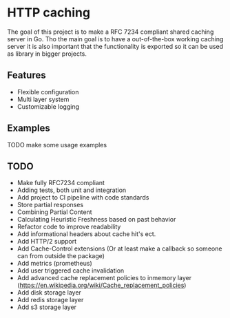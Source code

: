 # HTTP caching

The goal of this project is to make a RFC 7234 compliant shared caching server in Go. Tho the main goal is to have a out-of-the-box working caching server it is also important that the functionality is exported so it can be used as library in bigger projects.

## Features

- Flexible configuration
- Multi layer system
- Customizable logging

## Examples

TODO make some usage examples

## TODO

- Make fully RFC7234 compliant
- Adding tests, both unit and integration
- Add project to CI pipeline with code standards
- Store partial responses
- Combining Partial Content
- Calculating Heuristic Freshness based on past behavior
- Refactor code to improve readability
- Add informational headers about cache hit's ect.
- Add HTTP/2 support
- Add Cache-Control extensions (Or at least make a callback so someone can from outside the package)
- Add metrics (prometheus)
- Add user triggered cache invalidation
- Add advanced cache replacement policies to inmemory layer (https://en.wikipedia.org/wiki/Cache_replacement_policies)
- Add disk storage layer
- Add redis storage layer
- Add s3 storage layer
